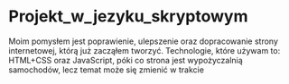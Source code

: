 # Projekt_w_jezyku_skryptowym

Moim pomysłem jest poprawienie, ulepszenie oraz dopracowanie strony internetowej, którą już zacząłem tworzyć. Technologie, które używam to: HTML+CSS oraz JavaScript, póki co strona jest wypożyczalnią samochodów, lecz temat może się zmienić w trakcie
